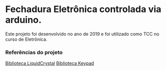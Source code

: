 # Fechadura Eletrônica controlada via arduino.
Este projeto foi desenvolvido no ano de 2019 e foi utilizado como TCC no curso de Eletrônica.

### Referências do projeto
[Biblioteca LiquidCrystal](https://www.arduino.cc/en/Reference/LiquidCrystal)
[Biblioteca Keypad](https://playground.arduino.cc/Code/Keypad/)

